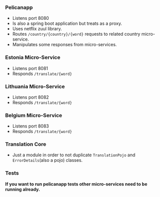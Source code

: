 ### Pelicanapp
* Listens port 8080
* Is also a spring boot application but treats as a proxy.
* Uses netflix zuul library.
* Routes `/country/{country}/{word}` requests to related  country micro-service.
* Manipulates some responses from micro-services.

### Estonia Micro-Service
* Listens port 8081
* Responds `/translate/{word}` 
### Lithuania Micro-Service
* Listens port 8082
* Responds `/translate/{word}`
### Belgium Micro-Service  
* Listens port 8083
* Responds `/translate/{word}`

### Translation Core
* Just a module in order to not duplicate `TranslationPojo` and  `ErrorDetails`(also a pojo) classes.


### Tests
**If you want to run pelicanapp tests other micro-services need to be running already.** 
